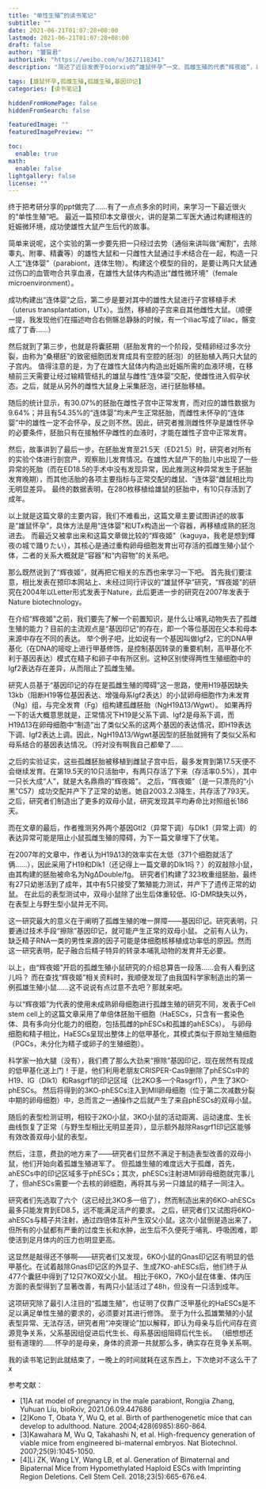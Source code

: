 ```yaml
---
title: "单性生殖”的读书笔记"
subtitle: ""
date: 2021-06-21T01:07:28+08:00
lastmod: 2021-06-21T01:07:28+08:00
draft: false
author: "饕餮君"
authorLink: "https://weibo.com/u/3627118341"
description: "简述了近日发表于biorxiv的“雄鼠怀孕”一文、孤雌生殖的代表“辉夜姬”，以及利用胚胎干细胞实现孤雌、孤雄生殖。"

tags: [雄鼠怀孕,孤雌生殖,孤雄生殖,基因印记]
categories: [读书笔记]

hiddenFromHomePage: false
hiddenFromSearch: false

featuredImage: ""
featuredImagePreview: ""

toc:
  enable: true
math:
  enable: false
lightgallery: false
license: ""
---
```


终于把考研分享的ppt做完了……有了一点点多余的时间，来学习一下最近很火的“单性生殖”吧。
最近一篇预印本文章很火，讲的是第二军医大通过构建相连的妊娠微环境，成功使雄性大鼠产生后代的故事。

简单来说呢，这个实验的第一步要先把一只经过去势（通俗来讲叫做“阉割”，去除睾丸、附睾、精囊等）的雄性大鼠和一只雌性大鼠通过手术结合在一起，构造一只人工“连体婴”（parabiont，连体生物）。构建这个模型的目的，是要让两只大鼠通过伤口的血管吻合共享血液，在雄性大鼠体内构造出“雌性微环境”（female microenvironment）。

成功构建出“连体婴”之后，第二步是要对其中的雄性大鼠进行子宫移植手术（uterus transplantation，UTx）。当然，移植的子宫来自其他雌性大鼠。（顺便一提，我发现他们在描述吻合右侧髂总静脉的时候，有一个iliac写成了lilac，髂变成了丁香……）

然后就到了第三步，也就是将囊胚期（胚胎发育的一个阶段，受精卵经过多次分裂，由称为“桑椹胚”的致密细胞团发育成具有空腔的胚泡）的胚胎植入两只大鼠的子宫内。
值得注意的是，为了在雄性大鼠体内构造出妊娠所需的血液环境，在移植前三天需要让经过输精管结扎的雄鼠与雌性“连体婴”交配，使雌性进入假孕状态。之后，就是从另外的雌性大鼠身上采集胚泡，进行胚胎移植。

随后的统计显示，有30.07%的胚胎在雌性子宫中正常发育，而对应的雄性数据为9.64%；并且有54.35%的“连体婴”均未产生正常胚胎，而雌性未怀孕的“连体婴”中的雄性一定不会怀孕，反之则不然。因此，研究者推测雌性怀孕是雄性怀孕的必要条件，胚胎只有在接触怀孕雌性的血液时，才能在雄性子宫中正常发育。

然后，故事讲到了最后一步。在胚胎发育至21.5天（ED21.5）时，研究者对所有的实验个体进行剖宫产，观察胎儿发育情况。在雄性大鼠产下的胎儿中出现了一些异常的死胎（而在ED18.5的手术中没有发现异常，因此推测这种异常发生于胚胎发育晚期），而其他活胎的各项主要指标与正常交配的雌鼠、“连体婴”雌鼠相比均无明显差异。
最终的数据表明，在280枚移植给雄鼠的胚胎中，有10只存活到了成年。

以上就是这篇文章的主要内容，我们不难看出，这篇文章主要试图讲述的故事是“雄鼠怀孕”，具体方法是用“连体婴”和UTx构造出一个容器，再移植成熟的胚泡进去。
而最近又被拿出来和这篇文章做比较的“辉夜姬”（kaguya，我老是想到輝夜の城で踊りたい），其核心是通过重构卵母细胞发育出可存活的孤雌生殖小鼠个体，二者的关系大概就是“容器”和“内容物”的关系吧。

那么既然说到了“辉夜姬”，就再把它相关的东西也来学习一下吧。
首先我们要注意，相比发表在预印本网站上、未经过同行评议的“雄鼠怀孕”研究，“辉夜姬”的研究在2004年以Letter形式发表于Nature，此后更进一步的研究在2007年发表于Nature biotechnology。

在介绍“辉夜姬”之前，我们要先了解一个前置知识，是什么让哺乳动物失去了孤雌生殖的能力？目前的主流观点是“基因印记”的存在，即一个等位基因在父本和母本来源中存在不同的表达。
举个例子吧，比如说有一个基因叫做Igf2，它的DNA甲基化（在DNA的嘧啶上进行甲基修饰，是控制基因转录的重要机制，高甲基化不利于基因表达）模式在精子和卵子中有所区别。这种区别使得两性生殖细胞中的Igf2表达存在差异，从而阻止了孤雌生殖。

研究人员基于“基因印记的存在是孤雌生殖的障碍”这一思路，使用H19基因缺失13kb（阻断H19等位基因表达、增强母系Igf2表达）的小鼠卵母细胞作为未发育（Ng）组，与完全发育（Fg）组构建孤雌胚胎（NgH19Δ13/Wgwt）。
如果再捋一下的话大概意思就是，正常情况下H19是父系下调、Igf2是母系下调，而H19Δ13在卵母细胞中“制造”出了类似父系的这两个基因的表达情况，即H19表达下调、Igf2表达上调。因此，NgH19Δ13/Wgwt基因型的胚胎就拥有了类似父系和母系结合的基因表达情况。（捋对没有啊我自己都晕了……

之后的实验证实，这些孤雌胚胎被移植到雌鼠子宫中后，最多发育到第17.5天便不会继续发育。在第19.5天的10只活胎中，有两只存活了下来（存活率0.5%），其中一只长大成“人”，就是大名鼎鼎的“辉夜姬”。
之后，“辉夜姬”（是一只漂亮的“小黑”C57）成功交配并产下了正常的幼崽。她自2003.2.3降生，共存活了793天。之后，研究者们制造出了更多的双母小鼠，研究发现其平均寿命比对照组长186天。

而在文章的最后，作者推测另外两个基因Gtl2（异常下调）与Dlk1（异常上调）的表达异常可能是阻止小鼠孤雌生殖的障碍，为下一篇文章埋下了伏笔。

在2007年的文章中，作者认为H19Δ13的效率实在太低（371个细胞就活了俩……），因此采用了H19和Dlk1（还记得上一篇文章的Dlk1吗？）的双敲除小鼠，由其构建的胚胎被命名为NgΔDouble/fg。
研究者们构建了323枚重组胚胎，最终有27只幼崽活到了成年，其中有5只接受了繁殖能力测试，并产下了遗传正常的幼鼠。
在此后的表型测试中，双母小鼠除了出生后体重较低、IG-DMR缺失以外，在表型上与野生型小鼠并无不同。

这一研究最大的意义在于阐明了孤雌生殖的唯一屏障——基因印记。研究表明，只要通过技术手段“擦除”基因印记，就可能产生正常的双母小鼠。
之前有人认为，缺乏精子RNA一类的男性来源的因子可能是体细胞核移植成功率低的原因。然而这一研究表明，配子融合后精子特异的转录本哺乳动物的发育并无必要。

以上，由“辉夜姬”开启的孤雌生殖小鼠研究的介绍总算告一段落……会有人看到这儿吗？
而在查找“辉夜姬”相关资料时，我顺便发现了由我国科学家制造出的第一例孤雄生殖小鼠……这不说说有点过意不去吧？那就来吧。

与以“辉夜姬”为代表的使用未成熟卵母细胞进行孤雌生殖的研究不同，发表于Cell stem cell上的这篇文章采用了单倍体胚胎干细胞（HaESCs，只含有一套染色体、具有多向分化能力的细胞，包括孤雌的phESCs和孤雄的ahESCs）。
与卵母细胞和精子相比，HaESCs呈现出整体上的低甲基化，其模式类似于原始生殖细胞（PGCs，未分化为精子或卵子的生殖细胞）。

科学家一拍大腿（没有），我们费了那么大劲来“擦除”基因印记，现在居然有现成的低甲基化送上门！于是，他们利用老朋友CRISPER-Cas9删除了phESCs中的H19、IG（Dlk1）和Rasgrf1的印记区域（比2KO多一个Rasgrf1），产生了3KO-phESCs。
然后将得到的3KO-phESCs注入到MII卵母细胞（位于第二次减数分裂中期的卵母细胞）中，总而言之一通操作之后就产生了来自phESCs的双母小鼠。

随后的表型检测证明，相较于2KO小鼠，3KO小鼠的活动距离、运动速度、生长曲线恢复了正常（与野生型相比无明显差异），显示额外敲除Rasgrf1印记区能够有效改善双母小鼠的表型。

然后，注意，费劲的地方来了——研究者们显然不满足于制造表型改善的双母小鼠，他们开始向着孤雄生殖进军了。
但孤雄生殖的难度远大于孤雌，首先，ahESCs中的印记区域多于phESCs；其次，phESCs注射进MII卵母细胞就完事儿了，但ahESCs需要一个去核的卵细胞，再将其与另一只雄鼠的精子一同注入。

研究者们先选取了六个（这已经比3KO多一倍了），然而制造出来的6KO-ahESCs最多只能发育到ED8.5，远不能满足活产的要求。
之后，研究者们又试图将6KO-ahESCs与精子共注射，通过四倍体互补产生双父小鼠。这次小鼠倒是造出来了，但所有的小鼠都有严重的过度生长和水肿，出生后不久便死于哺乳、呼吸困难，即使活到足月体内的压力也明显更高。

这显然是敲得还不够啊——研究者们又发现，6KO小鼠的Gnas印记区有明显的低甲基化。在试着敲除Gnas印记区的外显子、生成7KO-ahESCs后，他们终于从477个囊胚中得到了12只7KO双父小鼠。
相比于6KO，7KO小鼠在体重、体内压方面的表型得到了显著改善，有两只小鼠活过了48h，但没有一只活到成年。

这项研究除了最引人注目的“孤雄生殖”，也证明了仅靠广泛甲基化的HaESCs是不足以满足单性生殖的要求的，必须要对其进行修饰。
至于为什么孤雄繁殖的小鼠表型异常、无法存活，研究者用“冲突理论”加以解释，即认为母亲与后代间存在资源竞争关系，父系基因组促进后代生长、母系基因组阻碍后代生长。
（细想想还挺有道理的……怀孕的是母亲，身体的资源一共就那么多，确实存在竞争关系啊。

我的读书笔记到此就结束了，一晚上的时间就耗在这东西上，下次绝对不这么干了x

参考文献：
-  [1]A rat model of pregnancy in the male parabiont, Rongjia Zhang, Yuhuan Liu, bioRxiv, 2021.06.09.447686
- [2]Kono T, Obata Y, Wu Q, et al. Birth of parthenogenetic mice that can develop to adulthood. Nature. 2004;428(6985):860-864.
- [3]Kawahara M, Wu Q, Takahashi N, et al. High-frequency generation of viable mice from engineered bi-maternal embryos. Nat Biotechnol. 2007;25(9):1045-1050.
- [4]Li ZK, Wang LY, Wang LB, et al. Generation of Bimaternal and Bipaternal Mice from Hypomethylated Haploid ESCs with Imprinting Region Deletions. Cell Stem Cell. 2018;23(5):665-676.e4.
